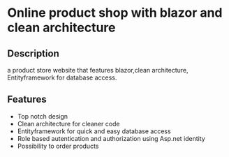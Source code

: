 # Online product shop with blazor and clean architecture
## Description
a product store website that features blazor,clean architecture, Entityframework for database access. 
## Features
<ul>
  <li>Top notch design</li>
  <li>Clean architecture for cleaner code</li>
  <li>Entityframework for quick and easy database access</li>
  <li>Role based autentication and authorization using Asp.net identity</li>
  <li>Possibility to order products</li>
</ul
